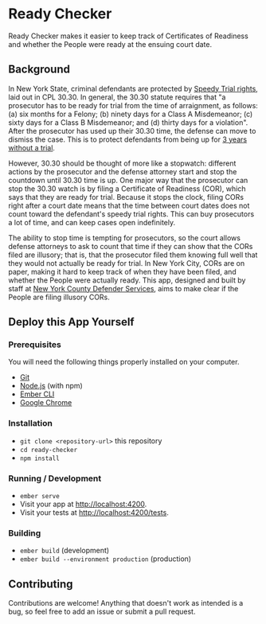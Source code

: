 # Ready Checker

Ready Checker makes it easier to keep track of Certificates of Readiness and whether the People were ready at the ensuing court date.

## Background

In New York State, criminal defendants are protected by [Speedy Trial rights](https://www.avvo.com/legal-guides/ugc/speedy-trial-in-new-york-state), laid out in CPL 30.30. In general, the 30.30 statute requires that "a prosecutor has to be ready for trial from the time of arraignment, as follows: (a) six months for a Felony; (b) ninety days for a Class A Misdemeanor; (c) sixty days for a Class B Misdemeanor; and (d) thirty days for a violation". After the prosecutor has used up their 30.30 time, the defense can move to dismiss the case. This is to protect defendants from being up for [3 years without a trial](https://en.wikipedia.org/wiki/Kalief_Browder). 

However, 30.30 should be thought of more like a stopwatch: different actions by the prosecutor and the defense attorney start and stop the countdown until 30.30 time is up. One major way that the prosecutor can stop the 30.30 watch is by filing a Certificate of Readiness (COR), which says that they are ready for trial. Because it stops the clock, filing CORs right after a court date means that the time between court dates does not count toward the defendant's speedy trial rights. This can buy prosecutors a lot of time, and can keep cases open indefinitely.

The ability to stop time is tempting for prosecutors, so the court allows defense attorneys to ask to count that time if they can show that the CORs filed are illusory; that is, that the prosecutor filed them knowing full well that they would not actually be ready for trial. In New York City, CORs are on paper, making it hard to keep track of when they have been filed, and whether the People were actually ready. This app, designed and built by staff at [New York County Defender Services](http://nycds.org/), aims to make clear if the People are filing illusory CORs.

## Deploy this App Yourself

### Prerequisites

You will need the following things properly installed on your computer.

* [Git](https://git-scm.com/)
* [Node.js](https://nodejs.org/) (with npm)
* [Ember CLI](https://ember-cli.com/)
* [Google Chrome](https://google.com/chrome/)

### Installation

* `git clone <repository-url>` this repository
* `cd ready-checker`
* `npm install`

### Running / Development

* `ember serve`
* Visit your app at [http://localhost:4200](http://localhost:4200).
* Visit your tests at [http://localhost:4200/tests](http://localhost:4200/tests).

### Building

* `ember build` (development)
* `ember build --environment production` (production)

## Contributing

Contributions are welcome! Anything that doesn't work as intended is a bug, so feel free to add an issue or submit a pull request.
